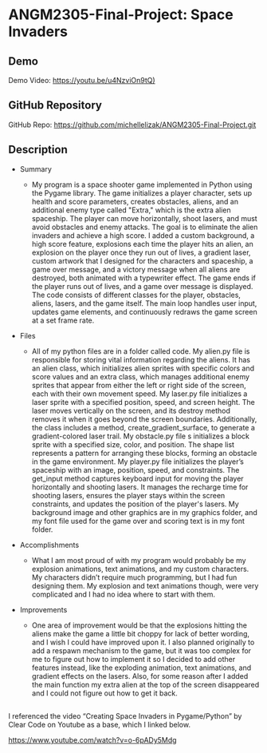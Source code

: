 # ANGM2305-Final-Project: Space Invaders

## Demo
Demo Video: <https://youtu.be/u4NzviOn9tQ)>

## GitHub Repository
GitHub Repo: <https://github.com/michellelizak/ANGM2305-Final-Project.git>

## Description

- Summary
	- My program is a space shooter game implemented in Python using the Pygame library. The game initializes a player character, sets up health and score parameters, creates obstacles, aliens, and an additional enemy type called "Extra," which is the extra alien spaceship. The player can move horizontally, shoot lasers, and must avoid obstacles and enemy attacks. The goal is to eliminate the alien invaders and achieve a high score. I added a custom background, a high score feature, explosions each time the player hits an alien, an explosion on the player once they run out of lives, a gradient laser, custom artwork that I designed for the characters and spaceship, a game over message, and a victory message when all aliens are destroyed, both animated with a typewriter effect. The game ends if the player runs out of lives, and a game over message is displayed. The code consists of different classes for the player, obstacles, aliens, lasers, and the game itself. The main loop handles user input, updates game elements, and continuously redraws the game screen at a set frame rate.

- Files
	- All of my python files are in a folder called code. My alien.py file is responsible for storing vital information regarding the aliens. It has an alien class, which initializes alien sprites with specific colors and score values and an extra class, which manages additional enemy sprites that appear from either the left or right side of the screen, each with their own movement speed. My laser.py file initializes a laser sprite with a specified position, speed, and screen height. The laser moves vertically on the screen, and its destroy method removes it when it goes beyond the screen boundaries. Additionally, the class includes a method, create_gradient_surface, to generate a gradient-colored laser trail. My obstacle.py file s initializes a block sprite with a specified size, color, and position. The shape list represents a pattern for arranging these blocks, forming an obstacle in the game environment. My player.py file initializes the player’s spaceship with an image, position, speed, and constraints. The get_input method captures keyboard input for moving the player horizontally and shooting lasers. It manages the recharge time for shooting lasers, ensures the player stays within the screen constraints, and updates the position of the player's lasers. My background image and other graphics are in my graphics folder, and my font file used for the game over and scoring text is in my font folder.

- Accomplishments
	- What I am most proud of with my program would probably be my explosion animations, text animations, and my custom characters. My characters didn’t require much programming, but I had fun designing them. My explosion and text animations though, were very complicated and I had no idea where to start with them.

- Improvements
	- One area of improvement would be that the explosions hitting the aliens make the game a little bit choppy for lack of better wording, and I wish I could have improved upon it. I also planned originally to add a respawn mechanism to the game, but it was too complex for me to figure out how to implement it so I decided to add other features instead, like the exploding animation, text animations, and gradient effects on the lasers. Also, for some reason after I added the main function my extra alien at the top of the screen disappeared and I could not figure out how to get it back.

##

I referenced the video “Creating Space Invaders in Pygame/Python” by Clear Code on Youtube as a base, which I linked below. 

<https://www.youtube.com/watch?v=o-6pADy5Mdg>


